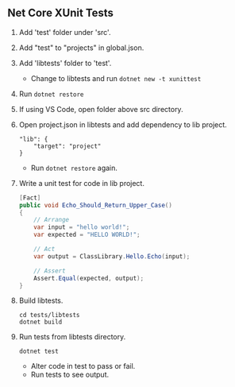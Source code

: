 ## Net Core XUnit Tests

1. Add 'test' folder under 'src'.

2. Add "test" to "projects" in global.json.

3. Add 'libtests' folder to 'test'.
    - Change to libtests and run `dotnet new -t xunittest`

4. Run `dotnet restore`

5. If using VS Code, open folder above src directory.

6. Open project.json in libtests and add dependency to lib project. 

    ```
    "lib": {
        "target": "project"
    }
    ```

    - Run `dotnet restore` again.

7. Write a unit test for code in lib project.

    ```csharp
    [Fact]
    public void Echo_Should_Return_Upper_Case() 
    {
        // Arrange
        var input = "hello world!";
        var expected = "HELLO WORLD!";

        // Act
        var output = ClassLibrary.Hello.Echo(input);

        // Assert
        Assert.Equal(expected, output);
    }
    ```

8. Build libtests.

    ```
    cd tests/libtests
    dotnet build
    ```

9. Run tests from libtests directory.

    ```
    dotnet test
    ```

    - Alter code in test to pass or fail.
    - Run tests to see output.


